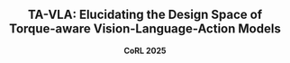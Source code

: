<div align="center">
<h2>TA-VLA: Elucidating the Design Space of <br>
Torque-aware Vision-Language-Action Models</h2>

  **CoRL 2025**
